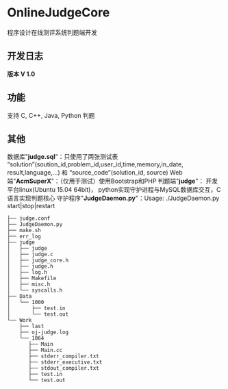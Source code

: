 # OnlineJudgeCore
程序设计在线测评系统判题端开发
## 开发日志
__版本 V 1.0__
## 功能
支持 C, C++, Java, Python 判题

## 其他
数据库"**judge.sql**"：只使用了两张测试表 “solution”(soution_id,problem_id,user_id,time,memory,in_date, result,language,...) 和 “source_code”(solution_id, source)
Web端"**AcmSuperX**"：（仅用于测试）使用Bootstrap和PHP
判题端"**judge**"： 开发平台linux(Ubuntu 15.04 64bit)， python实现守护进程与MySQL数据库交互，C语言实现判题核心
守护程序"**JudgeDaemon.py**"：Usage: ./JudgeDaemon.py		start|stop|restart
```
├── judge.conf
├── JudgeDaemon.py
├── make.sh
├── err_log
├── judge
│   ├── judge
│   ├── judge.c
│   ├── judge_core.h
│   ├── judge.h
│   ├── log.h
│   ├── Makefile
│   ├── misc.h
│   └── syscalls.h
├── Data
│   └── 1000
│       ├── test.in
│       └── test.out
└── Work
    ├── last
    ├── oj-judge.log
	└── 1064
       ├── Main
       ├── Main.cc
       ├── stderr_compiler.txt
       ├── stderr_executive.txt
       ├── stdout_compiler.txt
       ├── test.in
       └── test.out
```